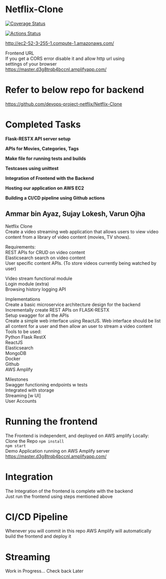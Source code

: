 # Netflix-Clone

[![Coverage Status](https://coveralls.io/repos/github/devops-project-netflix/Netflix-Clone/badge.svg?branch=master2)](https://coveralls.io/github/devops-project-netflix/Netflix-Clone?branch=master2)

[![Actions Status](https://github.com/devops-project-netflix/Netflix-Clone/workflows/CI/badge.svg)](https://github.com/devops-project-netflix/Netflix-Clone/actions)

http://ec2-52-3-255-1.compute-1.amazonaws.com/  

Frontend URL  
If you get a CORS error disable it and allow http url using  
settings of your browser  
https://master.d3g8trqb4bccnl.amplifyapp.com/  



# Refer to below repo for backend  
https://github.com/devops-project-netflix/Netflix-Clone  

# Completed Tasks

**Flask-RESTX API server setup**

**APIs for Movies, Categories, Tags**

**Make file for running tests and builds**

**Testcases using unittest**

**Integration of Frontend with the Backend**

**Hosting our application on AWS EC2**

**Building a CI/CD pipeline using Github actions**

## Ammar bin Ayaz, Sujay Lokesh, Varun Ojha

Netflix Clone  
Create a video streaming web application that allows users to view video content from a library of video content (movies, TV shows).

Requirements:  
REST APIs for CRUD on video content  
Elasticsearch search on video content  
User specific content APIs. (To store videos currently being watched by user)

Video stream functional module  
Login module (extra)  
Browsing history logging API

Implementations  
Create a basic microservice architecture design for the backend  
Incrementally create REST APIs on FLASK-RESTX  
Setup swagger for all the APIs  
Create a simple web interface using ReactJS. Web interface should be list all content for a user and then allow an user to stream a video content  
Tools to be used:  
Python Flask RestX  
ReactJS  
Elasticsearch  
MongoDB  
Docker  
Github  
AWS Amplify  

Milestones  
Swagger functioning endpoints w tests  
Integrated with storage  
Streaming [w UI]  
User Accounts

# Running the frontend

The Frontend is independent, and deployed on AWS amplify
Locally:  
Clone the Repo
 `npm install`  
 `npm start`  
 Demo Application running on AWS Amplify server  
 https://master.d3g8trqb4bccnl.amplifyapp.com/  
   
# Integration

The Integration of the frontend is complete with the backend  
Just run the frontend using steps mentioned above  
# CI/CD Pipeline

Whenever you will commit in this repo AWS Amplify will automatically  
build the frontend and deploy it

# Streaming  
  Work in Progress... Check back Later